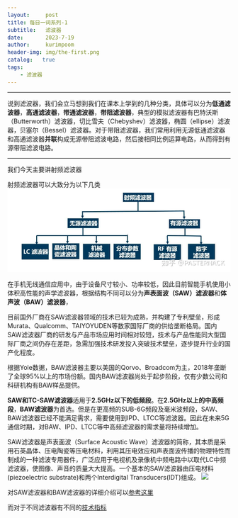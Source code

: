 ```yaml
---
layout:     post
title: 每日一词系列-1
subtitle:   滤波器
date:       2023-7-19
author:     kurimpoom
header-img: img/the-first.png
catalog:   true
tags: 
    - 滤波器
---
```





----------
说到滤波器，我们会立马想到我们在课本上学到的几种分类，具体可以分为**低通滤波器**，**高通滤波器**，**带通滤波器**，**带阻滤波器**，典型的模拟滤波器有巴特沃斯（Butterworth）滤波器，切比雪夫（Chebyshev）滤波器，椭圆（ellipse）滤波器，贝塞尔（Bessel）滤波器。对于带阻滤波器，我们常用利用无源低通滤波器和高通滤波器**并联**构成无源带阻滤波电路，然后接相同比例运算电路，从而得到有源带阻滤波电路。
  
----------
我们今天主要讲射频滤波器

射频滤波器可以大致分为以下几类
<img src="https://github.com/Kurimpoom/kurimpoom.github.io/blob/master/img/images/post-daily-1.jpg?raw=true.jpg">


在手机无线通信应用中，由于设备尺寸较小、功率较低，因此目前智能手机使用小体积高性能的声学滤波器，根据结构不同可以分为**声表面波（SAW）滤波器**和**体声波（BAW）滤波器**，

目前国外厂商在SAW滤波器领域的技术已较为成熟，并构建了专利壁垒，形成Murata、Qualcomm、TAIYOYUDEN等数家国际厂商的供给垄断格局。国内SAW滤波器厂商的研发与产品市场应用时间相对较短，技术与产品性能同大型国际厂商之间仍存在差距，急需加强技术研发投入突破技术壁垒，逐步提升行业的国产化程度。

根据Yole数据，BAW滤波器主要以美国的Qorvo、Broadcom为主，2018年垄断了全球95%以上的市场份额。国内BAW滤波器尚处于起步阶段，仅有少数公司和科研机构有BAW样品提供。

**SAW和TC-SAW滤波器**适用于**2.5GHz以下的低频段**。在**2.5GHz以上的中高频段**，**BAW滤波器**为首选。但是在更高频的SUB-6G频段及毫米波频段，SAW、BAW滤波器已经不能满足需求，需要使用到IPD、LTCC等滤波器。因此在未来5G通信时期，对BAW、IPD、LTCC等中高频滤波器的需求量将持续增加。

SAW滤波器是声表面波（Surface Acoustic Wave）滤波器的简称，其本质是采用石英晶体、压电陶瓷等压电材料，利用其压电效应和声表面波传播的物理特性而制成的一种滤波专用器件，广泛应用于电视机及录像机中频电路中以取代LC中频滤波器，使图像、声音的质量大大提高。一个基本的SAW滤波器由压电材料(piezoelectric substrate)和两个Interdigital Transducers(IDT)组成。
<img src="https://pic1.zhimg.com/v2-bc96b648d76cbc0b4fbd9c404e116054_r.jpg">


对SAW滤波器和BAW滤波器的详细介绍可以[参考这里](https://zhuanlan.zhihu.com/p/572127432)

而对于不同滤波器有不同的[技术指标](https://zhuanlan.zhihu.com/p/432094925)